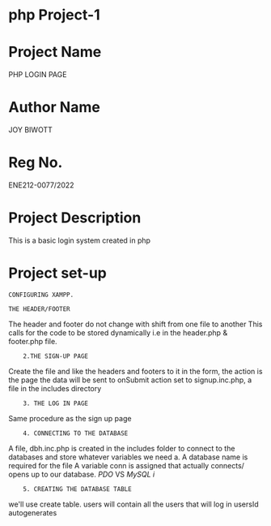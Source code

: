 # php Project-1

# Project Name
PHP LOGIN PAGE

# Author Name
JOY BIWOTT

# Reg No.
ENE212-0077/2022

# Project Description
This is a basic login system created in php

# Project set-up
    CONFIGURING XAMPP.

    THE HEADER/FOOTER
The header and footer do not change with shift from one file to another
This calls for the code to be stored dynamically i.e in the header.php & footer.php file.

        2.THE SIGN-UP PAGE
Create the file and like the headers and footers to it
in the form, the action is the page the data will be sent to onSubmit
action set to signup.inc.php, a file in the includes directory

        3. THE LOG IN PAGE
Same procedure as the sign up page

        4. CONNECTING TO THE DATABASE
A file, dbh.inc.php is created in the includes folder to connect to the databases and store whatever variables we need
a. A database name is required for the file
 A variable conn is assigned that actually connects/ opens up to our database.
 *PDO* VS *MySQL i*

        5. CREATING THE DATABASE TABLE
we'll use create table.
users will contain all the users that will log in
usersId autogenerates